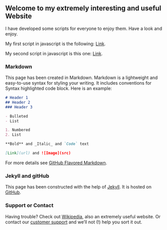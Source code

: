 ## Welcome to my extremely interesting and useful Website

I have developed some scripts for everyone to enjoy them. Have a look and enjoy. 

My first script in javascript is the following: [Link](universe.html). 

My second script in javascript is this one: [Link](swanky_swarm.html). 

<script src="{{ base.url | prepend: site.url }}/p5/p5.min.js"></script>
<script src="{{ base.url | prepend: site.url }}/p5/addons/p5.sound.min.js"></script>
<script src="{{ base.url | prepend: site.url }}/boid.js"></script>
<script src="{{ base.url | prepend: site.url }}/sketch.js"></script>



### Markdown

This page has been created in Markdown. Markdown is a lightweight and easy-to-use syntax for styling your writing. It includes conventions for Syntax highlighted code block. Here is an example:

```markdown
# Header 1
## Header 2
### Header 3

- Bulleted
- List

1. Numbered
2. List

**Bold** and _Italic_ and `Code` text

[Link](url) and ![Image](src)
```

For more details see [GitHub Flavored Markdown](https://guides.github.com/features/mastering-markdown/).

### Jekyll and gitHub

This page has been constructed with the help of [Jekyll](https://jekyllrb.com/). It is hosted on [GitHub](github.org). 

### Support or Contact

Having trouble? Check out [Wikipedia](https://wikipedia.org/), also an extremely useful website. Or contact our [customer support](mailto:customer_support@nsa.org) and we’ll not (!) help you sort it out.
